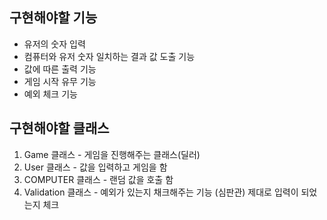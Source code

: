 ## 구현해야할 기능

- 유저의 숫자 입력
- 컴퓨터와 유저 숫자 일치하는 결과 값 도출 기능
- 값에 따른 출력 기능
- 게임 시작 유무 기능
- 예외 체크 기능

## 구현해야할 클래스

1. Game 클래스 - 게임을 진행해주는 클래스(딜러)
2. User 클래스 - 값을 입력하고 게임을 함
3. COMPUTER 클래스 - 랜덤 값을 호출 함
4. Validation 클래스 - 예외가 있는지 채크해주는 기능 (심판관) 제대로 입력이 되었는지 체크

